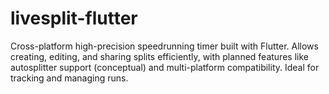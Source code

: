 # livesplit-flutter
Cross-platform high-precision speedrunning timer built with Flutter. Allows creating, editing, and sharing splits efficiently, with planned features like autosplitter support (conceptual) and multi-platform compatibility. Ideal for tracking and managing runs.
